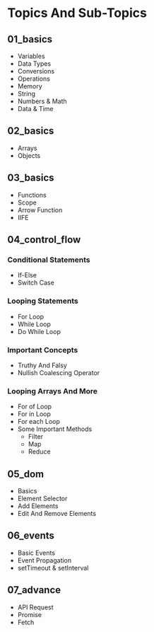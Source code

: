 # Topics And Sub-Topics

## 01_basics

- Variables
- Data Types
- Conversions
- Operations
- Memory
- String
- Numbers & Math
- Data & Time

## 02_basics

- Arrays
- Objects

## 03_basics

- Functions
- Scope
- Arrow Function
- IIFE

## 04_control_flow

### Conditional Statements

- If-Else
- Switch Case

### Looping Statements

- For Loop
- While Loop
- Do While Loop

### Important Concepts

- Truthy And Falsy
- Nullish Coalescing Operator

### Looping Arrays And More

- For of Loop
- For in Loop
- For each Loop
- Some Important Methods
  - Filter
  - Map
  - Reduce

## 05_dom

- Basics
- Element Selector
- Add Elements
- Edit And Remove Elements

## 06_events

- Basic Events
- Event Propagation
- setTimeout & setInterval

## 07_advance

- API Request
- Promise
- Fetch

